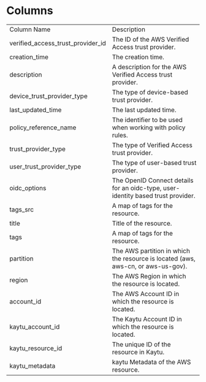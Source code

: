 # Columns  

<table>
	<tr><td>Column Name</td><td>Description</td></tr>
	<tr><td>verified_access_trust_provider_id</td><td>The ID of the AWS Verified Access trust provider.</td></tr>
	<tr><td>creation_time</td><td>The creation time.</td></tr>
	<tr><td>description</td><td>A description for the AWS Verified Access trust provider.</td></tr>
	<tr><td>device_trust_provider_type</td><td>The type of device-based trust provider.</td></tr>
	<tr><td>last_updated_time</td><td>The last updated time.</td></tr>
	<tr><td>policy_reference_name</td><td>The identifier to be used when working with policy rules.</td></tr>
	<tr><td>trust_provider_type</td><td>The type of Verified Access trust provider.</td></tr>
	<tr><td>user_trust_provider_type</td><td>The type of user-based trust provider.</td></tr>
	<tr><td>oidc_options</td><td>The OpenID Connect details for an oidc-type, user-identity based trust provider.</td></tr>
	<tr><td>tags_src</td><td>A map of tags for the resource.</td></tr>
	<tr><td>title</td><td>Title of the resource.</td></tr>
	<tr><td>tags</td><td>A map of tags for the resource.</td></tr>
	<tr><td>partition</td><td>The AWS partition in which the resource is located (aws, aws-cn, or aws-us-gov).</td></tr>
	<tr><td>region</td><td>The AWS Region in which the resource is located.</td></tr>
	<tr><td>account_id</td><td>The AWS Account ID in which the resource is located.</td></tr>
	<tr><td>kaytu_account_id</td><td>The Kaytu Account ID in which the resource is located.</td></tr>
	<tr><td>kaytu_resource_id</td><td>The unique ID of the resource in Kaytu.</td></tr>
	<tr><td>kaytu_metadata</td><td>kaytu Metadata of the AWS resource.</td></tr>
</table>